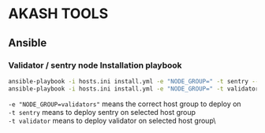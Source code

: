 # AKASH TOOLS

## Ansible 
### Validator / sentry node Installation playbook

```sh
ansible-playbook -i hosts.ini install.yml -e "NODE_GROUP=" -t sentry --ask-become-pass ## to run a sentry node installation\
ansible-playbook -i hosts.ini install.yml -e "NODE_GROUP=" -t validator --ask-become-pass ## to run a valiator node installation
```

``` -e "NODE_GROUP=validators" ``` means the correct host group to deploy on\
``` -t sentry ``` means to deploy sentry on selected host group\
``` -t validator ``` means to deploy validator on selected host group\

